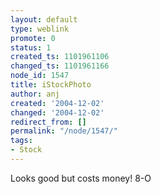 ```yaml
---
layout: default
type: weblink
promote: 0
status: 1
created_ts: 1101961106
changed_ts: 1101961166
node_id: 1547
title: iStockPhoto
author: anj
created: '2004-12-02'
changed: '2004-12-02'
redirect_from: []
permalink: "/node/1547/"
tags:
- Stock
---
```

Looks good but costs money! 8-O
